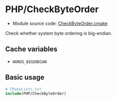 <!-- This is auto-generated file. -->
# PHP/CheckByteOrder

* Module source code: [CheckByteOrder.cmake](https://github.com/petk/php-build-system/blob/master/cmake/cmake/modules/PHP/CheckByteOrder.cmake)

Check whether system byte ordering is big-endian.

## Cache variables

* `WORDS_BIGENDIAN`

## Basic usage

```cmake
# CMakeLists.txt
include(PHP/CheckByteOrder)
```
